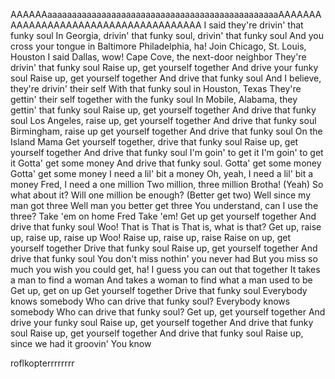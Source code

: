 AAAAAAaaaaaaaaaaaaaaaaaaaaaaaaaaaaaaaaaaaaaaaaaaaaaaaAAAAAAAAAAAAAAAAAAAAAAAAAAAAAAAAAAAAAA
I said they're drivin' that funky soul
In Georgia, drivin' that funky soul, drivin' that funky soul
And you cross your tongue in Baltimore
Philadelphia, ha!
Join Chicago, St. Louis, Houston
I said Dallas, wow!
Cape Cove, the next-door neighbor
They're drivin' that funky soul
Raise up, get yourself together
And drive your funky soul
Raise up, get yourself together
And drive that funky soul
And I believe, they're drivin' their self
With that funky soul in Houston, Texas
They're gettin' their self together with the funky soul
In Mobile, Alabama, they gettin' that funky soul
Raise up, get yourself together
And drive that funky soul
Los Angeles, raise up, get yourself together
And drive that funky soul
Birmingham, raise up get yourself together
And drive that funky soul
On the Island Mama
Get yourself together, drive that funky soul
Raise up, get yourself together
And drive that funky soul
I'm goin' to get it
I'm goin' to get it
Gotta' get some money
And drive that funky soul.
Gotta' get some money
Gotta' get some money
I need a lil' bit a money
Oh, yeah, I need a lil' bit a money
Fred, I need a one million
Two million, three million
Brotha!
(Yeah)
So what about it?
Will one million be enough?
(Better get two)
Well since my man got three
Well man you better get three
You understand, can I use the three?
Take 'em on home Fred
Take 'em!
Get up get yourself together
And drive that funky soul
Woo!
That is
That is
That is, what is that?
Get up, raise up, raise up, raise up
Woo!
Raise up, raise up, raise
Raise on up, get yourself together
Drive that funky soul
Raise up, get yourself together
And drive that funky soul
You don't miss nothin' you never had
But you miss so much you wish you could get, ha!
I guess you can out that together
It takes a man to find a woman
And takes a woman to find what a man used to be
Get up, get on up
Get yourself together
Drive that funky soul
Everybody knows somebody
Who can drive that funky soul?
Everybody knows somebody
Who can drive that funky soul?
Get up, get yourself together
And drive your funky soul
Raise up, get yourself together
And drive that funky soul
Raise up, get yourself together
And drive that funky soul
Raise up, since we had it groovin'
You know

roflkopterrrrrrrr
